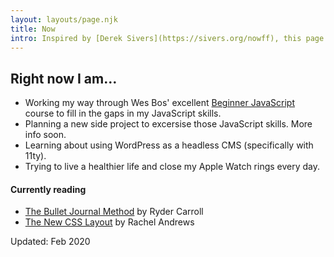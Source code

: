 ```yaml
---
layout: layouts/page.njk
title: Now
intro: Inspired by [Derek Sivers](https://sivers.org/nowff), this page lists my current priorities, projects and hobbies, in no particular order.
---
```


## Right now I am…

- Working my way through Wes Bos' excellent [Beginner JavaScript](https://beginnerjavascript.com/) course to fill in the gaps in my JavaScript skills.
- Planning a new side project to excersise those JavaScript skills. More info soon.
- Learning about using WordPress as a headless CMS (specifically with 11ty).
- Trying to live a healthier life and close my Apple Watch rings every day.

#### Currently reading

- [The Bullet Journal Method](https://www.goodreads.com/book/show/39071691-the-bullet-journal-method?from_search=true&qid=JHkihmXmEm&rank=1) by Ryder Carroll
- [The New CSS Layout](https://abookapart.com/products/the-new-css-layout) by Rachel Andrews

<p class="updated">Updated: Feb 2020</p>
